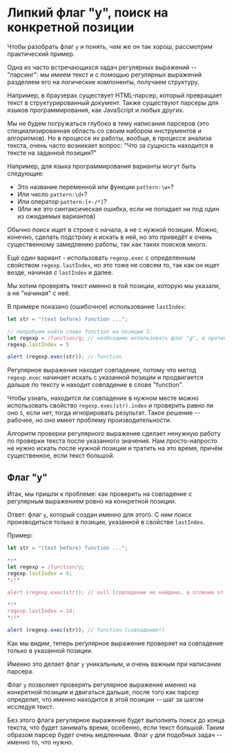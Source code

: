 
# Липкий флаг "y", поиск на конкретной позиции

Чтобы разобрать флаг `y` и понять, чем же он так хорош, рассмотрим практический пример.

Одна из часто встречающихся задач регулярных выражений -- "парсинг": мы имеем текст и с помощью регулярных выражений разделяем его на логические компоненты, получаем структуру.

Например, в браузерах существует HTML-парсер, который превращает текст в структурированный документ. Также существуют парсеры для языков программирования, как JavaScript и любых других.

Мы не будем погружаться глубоко в тему написания парсеров (это специализированная область со своим набором инструментов и алгоритмов). Но в процессе их работы, вообще, в процессе анализа текста, очень часто возникает вопрос: "Что за сущность находится в тексте на заданной позиции?"

Например, для языка программирования варианты могут быть следующие:
- Это название переменной или функции `pattern:\w+`?
- Или число `pattern:\d+`?
- Или оператор `pattern:[+-/*]`?
- (Или же это синтаксическая ошибка, если не попадает ни под один из ожидаемых вариантов)

Обычно поиск ищет в строке с начала, а не с нужной позиции. Можно, конечно, сделать подстроку и искать в ней, но это приведёт к очень существенному замедлению работы, так как таких поисков много.

Ещё один вариант - использовать `regexp.exec` с определенным свойством `regexp.lastIndex`, но это тоже не совсем то, так как он ищет везде, начиная с `lastIndex` и далее.

Мы хотим проверять текст именно в той позиции, которую мы указали, а не "начиная" с неё.

В примере показано (ошибочное) использование `lastIndex`:

```js run
let str = "(text before) function ...";

// попробуем найти слово function на позиции 5:
let regexp = /function/g; // необходимо использовать флаг "g", в противном случае свойство lastIndex будет проигнорировано
regexp.lastIndex = 5

alert (regexp.exec(str)); // function
```

Регулярное выражение находит совпадение, потому что метод `regexp.exec` начинает искать с указанной позиции и продвигается дальше по тексту и находит совпадение в слове "function".

Чтобы узнать, находится ли совпадение в нужном месте можно использовать свойство `regexp.exec(str).index` и проверить равно ли оно `5`, если нет, тогда игнорировать результат. Такое решение -- рабочее, но оно имеет проблему производительности.

Алгоритм проверки регулярного выражение сделает ненужную работу по проверки текста после указанного значения. Нам просто-напросто не нужно искать после нужной позиции и тратить на это время, причём существенное, если текст большой.

## Флаг "y"

Итак, мы пришли к проблеме: как проверить на совпадение с регулярным выражением ровно на конкретной позиции.

Ответ: флаг `y`, который создан именно для этого. С ним поиск производиться только в позиции, указанной в свойстве `lastIndex`.

Пример:

```js run
let str = "(text before) function ...";

*!*
let regexp = /function/y;
regexp.lastIndex = 5;
*/!*

alert (regexp.exec(str)); // null (совпадение не найдено, в отличие от флага "g"!)

*!*
regexp.lastIndex = 14;
*/!*

alert (regexp.exec(str)); // function (совпадение!)
```

Как мы видим, теперь регулярное выражение проверяет на совпадение только в указанной позиции.

Именно это делает флаг `y` уникальным, и очень важным при написании парсера.

Флаг `y` позволяет проверять регулярное выражение именно на конкретной позиции и двигаться дальше, после того как парсер определит, что именно находится в этой позиции -- шаг за шагом исследуя текст.

Без этого флага регулярное выражение будет выполнять поиск до конца текста, что будет занимать время, особенно, если текст большой. Таким образом парсер будет очень медленным. Флаг `y` для подобных задач -- именно то, что нужно.
